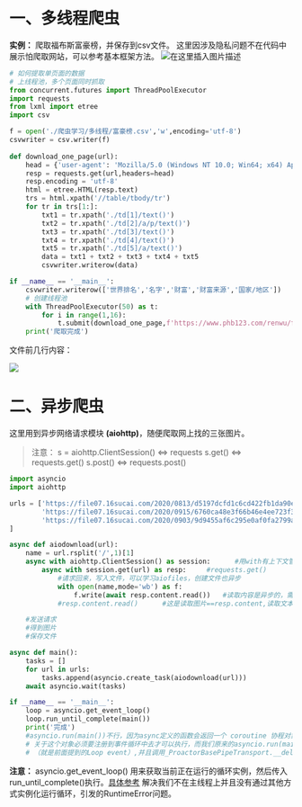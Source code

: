 # 一、多线程爬虫
**实例：**
爬取福布斯富豪榜，并保存到csv文件。
这里因涉及隐私问题不在代码中展示怕爬取网站，可以参考基本框架方法。
![在这里插入图片描述](https://img-blog.csdnimg.cn/b364476f691448989625eb34d1e8b8fc.png)


```python
# 如何提取单页面的数据
# 上线程池，多个页面同时抓取
from concurrent.futures import ThreadPoolExecutor
import requests
from lxml import etree 
import csv

f = open('./爬虫学习/多线程/富豪榜.csv','w',encoding='utf-8')
csvwriter = csv.writer(f)
    
def download_one_page(url):
    head = {'user-agent': 'Mozilla/5.0 (Windows NT 10.0; Win64; x64) AppleWebKit/537.36 (KHTML, like Gecko) Chrome/103.0.0.0 Safari/537.36'}
    resp = requests.get(url,headers=head)
    resp.encoding = 'utf-8'
    html = etree.HTML(resp.text)
    trs = html.xpath('//table/tbody/tr')
    for tr in trs[1:]:
        txt1 = tr.xpath('./td[1]/text()')
        txt2 = tr.xpath('./td[2]/a/p/text()')
        txt3 = tr.xpath('./td[3]/text()')
        txt4 = tr.xpath('./td[4]/text()')
        txt5 = tr.xpath('./td[5]/a/text()')
        data = txt1 + txt2 + txt3 + txt4 + txt5
        csvwriter.writerow(data)

if __name__ == '__main__':
    csvwriter.writerow(['世界排名','名字','财富','财富来源','国家/地区'])
    # 创建线程池
    with ThreadPoolExecutor(50) as t:
        for i in range(1,16):
            t.submit(download_one_page,f'https://www.phb123.com/renwu/fuhao/shishi_{i}.html')   
    print('爬取完成')
```
文件前几行内容：

![](https://img-blog.csdnimg.cn/d6d24fb031b84d23a2afd74b467597f0.png)


# 二、异步爬虫
这里用到异步网络请求模块 **(aiohttp)**，随便爬取网上找的三张图片。
>注意：
>s = aiohttp.ClientSession()  <=>   requests
>s.get() <=> requests.get()
>s.post() <=> requests.post()
```python
import asyncio
import aiohttp

urls = ['https://file07.16sucai.com/2020/0813/d5197dcfd1c6cd422fb1da90ece3700c.jpg',
        'https://file07.16sucai.com/2020/0915/6760ca48e3f66b46e4ee723f3818f564.jpg',
        'https://file07.16sucai.com/2020/0903/9d9455af6c295e0af0fa2799a292d3b6.jpg'
]

async def aiodownload(url):
    name = url.rsplit('/',1)[1]
    async with aiohttp.ClientSession() as session:      #用with有上下文管理，使用完之后自动关闭
        async with session.get(url) as resp:     #requests.get()
            #请求回来，写入文件，可以学习aiofiles，创建文件也异步
            with open(name,mode='wb') as f:
                f.write(await resp.content.read())   #读取内容是异步的，需要await挂起
            #resp.content.read()      #这是读取图片==resp.content,读取文本用resp.text(),原来resp.text

    #发送请求
    #得到图片
    #保存文件

async def main():
    tasks = []
    for url in urls:
        tasks.append(asyncio.create_task(aiodownload(url)))
    await asyncio.wait(tasks)

if __name__ == '__main__':
    loop = asyncio.get_event_loop()
    loop.run_until_complete(main())
    print('完成')
    #asyncio.run(main())不行，因为async定义的函数会返回一个 coroutine 协程对象，
    # 关于这个对象必须要注册到事件循环中去才可以执行，而我们原来的asyncio.run(main())会自动关闭循环
    # （就是前面提到的Loop event）,并且调用_ProactorBasePipeTransport.__del__报错, 而asyncio.run_until_complete()不会.

```
**注意：**
asyncio.get_event_loop() 用来获取当前正在运行的循环实例，然后传入run_until_complete()执行。[具体参考](https://zhuanlan.zhihu.com/p/69210021)
解决我们不在主线程上并且没有通过其他方式实例化运行循环，引发的RuntimeError问题。

